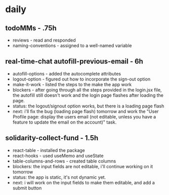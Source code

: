 # daily 

## todoMMs - .75h
* reviews - read and responded
* naming-conventions - assigned to a well-named variable

## real-time-chat autofill-previous-email - 6h
* autofill-options - added the autocomplete attributes
* logout-option - figured out how to incorporate the sign-out option
* make-it-work - listed the steps to the make the app work
* blockers - after going through all the steps provided in the login.jsx file, the autofill still doesn't work and the login page flashes after loading the page.
* status: the logout/signout option works, but there is a loading page flash
* next: i'll fix the bug (loading page flash) tomorrow and work the "User Profile page: display the users email (not editable, unless you have a feature to update the email on the account)" task.

## solidarity-collect-fund - 1.5h
* react-table - installed the package
* react-hooks - used useMemo and useState
* table-columns-and-rows - created table columns
* blockers: the input fields are not editable, i'll continue working on it tomorrow
* status: the app is static, it's not dynamic yet.
* next: i will work on the input fields to make them editable, and add a submit button  